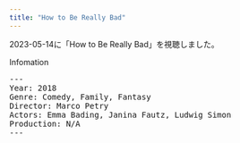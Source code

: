 ```yaml
---
title: "How to Be Really Bad"
---
```

2023-05-14に「How to Be Really Bad」を視聴しました。

Infomation
<pre>
---
Year: 2018
Genre: Comedy, Family, Fantasy
Director: Marco Petry
Actors: Emma Bading, Janina Fautz, Ludwig Simon
Production: N/A
---
</pre>